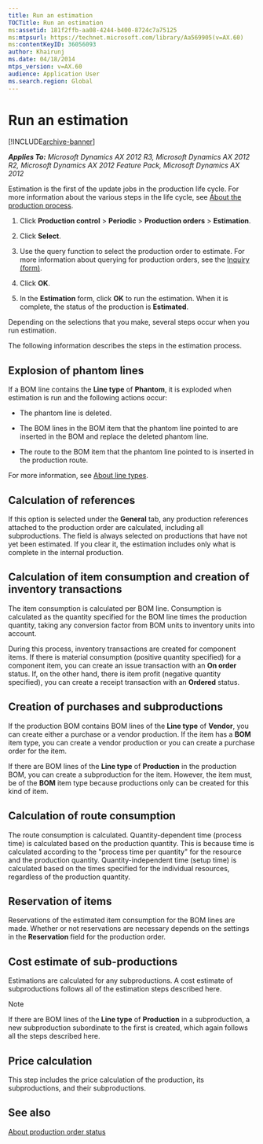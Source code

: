 ```yaml
---
title: Run an estimation
TOCTitle: Run an estimation
ms:assetid: 181f2ffb-aa08-4244-b400-8724c7a75125
ms:mtpsurl: https://technet.microsoft.com/library/Aa569905(v=AX.60)
ms:contentKeyID: 36056093
author: Khairunj
ms.date: 04/18/2014
mtps_version: v=AX.60
audience: Application User
ms.search.region: Global
---
```


# Run an estimation 


[!INCLUDE[archive-banner](includes/archive-banner.md)]


_**Applies To:** Microsoft Dynamics AX 2012 R3, Microsoft Dynamics AX 2012 R2, Microsoft Dynamics AX 2012 Feature Pack, Microsoft Dynamics AX 2012_

Estimation is the first of the update jobs in the production life cycle. For more information about the various steps in the life cycle, see [About the production process](about-the-production-process.md).

1.  Click **Production control** \> **Periodic** \> **Production orders** \> **Estimation**.

2.  Click **Select**.

3.  Use the query function to select the production order to estimate. For more information about querying for production orders, see the [Inquiry (form)](https://technet.microsoft.com/library/aa575929\(v=ax.60\)).

4.  Click **OK**.

5.  In the **Estimation** form, click **OK** to run the estimation. When it is complete, the status of the production is **Estimated**.

Depending on the selections that you make, several steps occur when you run estimation.

The following information describes the steps in the estimation process.

## Explosion of phantom lines

If a BOM line contains the **Line type** of **Phantom**, it is exploded when estimation is run and the following actions occur:

  - The phantom line is deleted.

  - The BOM lines in the BOM item that the phantom line pointed to are inserted in the BOM and replace the deleted phantom line.

  - The route to the BOM item that the phantom line pointed to is inserted in the production route.

For more information, see [About line types](about-line-types.md).

## Calculation of references

If this option is selected under the **General** tab, any production references attached to the production order are calculated, including all subproductions. The field is always selected on productions that have not yet been estimated. If you clear it, the estimation includes only what is complete in the internal production.

## Calculation of item consumption and creation of inventory transactions

The item consumption is calculated per BOM line. Consumption is calculated as the quantity specified for the BOM line times the production quantity, taking any conversion factor from BOM units to inventory units into account.

During this process, inventory transactions are created for component items. If there is material consumption (positive quantity specified) for a component item, you can create an issue transaction with an **On order** status. If, on the other hand, there is item profit (negative quantity specified), you can create a receipt transaction with an **Ordered** status.

## Creation of purchases and subproductions

If the production BOM contains BOM lines of the **Line type** of **Vendor**, you can create either a purchase or a vendor production. If the item has a **BOM** item type, you can create a vendor production or you can create a purchase order for the item.

If there are BOM lines of the **Line type** of **Production** in the production BOM, you can create a subproduction for the item. However, the item must, be of the **BOM** item type because productions only can be created for this kind of item.

## Calculation of route consumption

The route consumption is calculated. Quantity-dependent time (process time) is calculated based on the production quantity. This is because time is calculated according to the "process time per quantity" for the resource and the production quantity. Quantity-independent time (setup time) is calculated based on the times specified for the individual resources, regardless of the production quantity.

## Reservation of items

Reservations of the estimated item consumption for the BOM lines are made. Whether or not reservations are necessary depends on the settings in the **Reservation** field for the production order.

## Cost estimate of sub-productions

Estimations are calculated for any subproductions. A cost estimate of subproductions follows all of the estimation steps described here.


> [!NOTE]
> <P>If there are BOM lines of the <STRONG>Line type</STRONG> of <STRONG>Production</STRONG> in a subproduction, a new subproduction subordinate to the first is created, which again follows all the steps described here.</P>



## Price calculation

This step includes the price calculation of the production, its subproductions, and their subproductions.

## See also

[About production order status](about-production-order-status.md)

  



